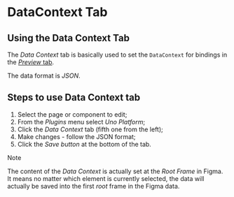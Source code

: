 # DataContext Tab

## Using the Data Context Tab

The _Data Context_ tab is basically used to set the `DataContext` for bindings in the [*Preview* tab](preview-tab.md).

The data format is _JSON_.

## Steps to use Data Context tab

1. Select the page or component to edit;
2. From the *Plugins* menu select *Uno Platform*;
3. Click the *Data Context* tab (fifth one from the left);
4. Make changes - follow the JSON format;
5. Click the *Save button* at the bottom of the tab.

> [!NOTE]
> The content of the _Data Context_ is actually set at the _Root Frame_ in Figma. It means no matter which element is currently selected, the data will actually be saved into the first _root_ frame in the Figma data.
